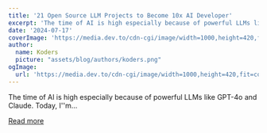 ```yaml
---
title: '21 Open Source LLM Projects to Become 10x AI Developer'
excerpt: 'The time of AI is high especially because of powerful LLMs like GPT-4o and Claude.  Today, I''m...'
date: '2024-07-17'
coverImage: 'https://media.dev.to/cdn-cgi/image/width=1000,height=420,fit=cover,gravity=auto,format=auto/https%3A%2F%2Fdev-to-uploads.s3.amazonaws.com%2Fuploads%2Farticles%2Fs7o7x9lc3s65t1zern91.png'
author:
  name: Koders
  picture: "assets/blog/authors/koders.png"
ogImage:
  url: 'https://media.dev.to/cdn-cgi/image/width=1000,height=420,fit=cover,gravity=auto,format=auto/https%3A%2F%2Fdev-to-uploads.s3.amazonaws.com%2Fuploads%2Farticles%2Fs7o7x9lc3s65t1zern91.png'
---
```


The time of AI is high especially because of powerful LLMs like GPT-4o and Claude.  Today, I''m...

[Read more](https://dev.to/latitude/21-open-source-llm-projects-to-become-10x-ai-developer-fe0)
